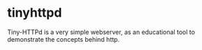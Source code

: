 # tinyhttpd

Tiny-HTTPd is a very simple webserver, as an educational tool to demonstrate the concepts behind http.
